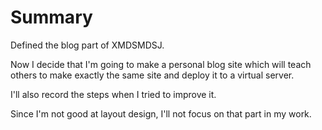 # Summary

Defined the blog part of XMDSMDSJ.

Now I decide that I'm going to make a personal blog site which will teach others to make exactly the same site and deploy it to a virtual server.

I'll also record the steps when I tried to improve it.

Since I'm not good at layout design, I'll not focus on that part in my work.